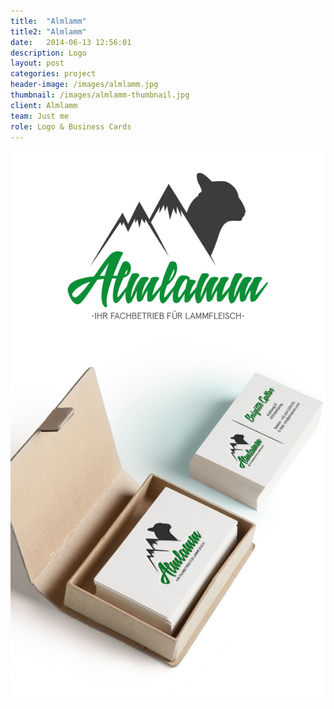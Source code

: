 ```yaml
---
title:  "Almlamm"
title2: "Almlamm"
date:   2014-06-13 12:56:01
description: Logo
layout: post
categories: project
header-image: /images/almlamm.jpg
thumbnail: /images/almlamm-thumbnail.jpg
client: Almlamm
team: Just me
role: Logo & Business Cards
---
```

<img src="/images/almlamm-post.jpg">